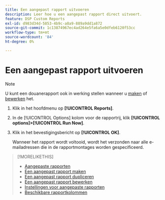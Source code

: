 ```yaml
---
title: Een aangepast rapport uitvoeren
description: Leer hoe u een aangepast rapport direct uitvoert.
feature: DSP Custom Reports
exl-id: d983d34d-5853-4b9c-a8a9-889a9dd1a872
source-git-commit: 1c13874967ec4ad264e5fa6a5e0dfeb6120f53cc
workflow-type: tm+mt
source-wordcount: '84'
ht-degree: 0%

---
```


# Een aangepast rapport uitvoeren

>[!NOTE]
>
>U kunt een douanerapport ook in werking stellen wanneer u [maken](report-create.md) of [bewerken](report-edit.md) het.

1. Klik in het hoofdmenu op **[!UICONTROL Reports]**.

1. In de [!UICONTROL Options] kolom voor de rapportrij, klik **[!UICONTROL options]>[!UICONTROL Run Now]**.

1. Klik in het bevestigingsbericht op **[!UICONTROL OK]**.

   Wanneer het rapport wordt voltooid, wordt het verzonden naar alle e-mailadressen die in de rapportmontages worden gespecificeerd.

>[!MORELIKETHIS]
>
>* [Aangepaste rapporten](/help/dsp/reports/report-about.md)
>* [Een aangepast rapport maken](/help/dsp/reports/report-create.md)
>* [Een aangepast rapport dupliceren](/help/dsp/reports/report-copy.md)
>* [Een aangepast rapport bewerken](/help/dsp/reports/report-edit.md)
>* [Instellingen voor aangepaste rapporten](/help/dsp/reports/report-settings.md)
>* [Beschikbare rapportkolommen](/help/dsp/reports/report-columns.md)

